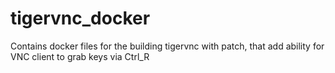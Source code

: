 # tigervnc_docker
Contains docker files for the building tigervnc with patch, that add ability for VNC client to grab keys via Ctrl_R
